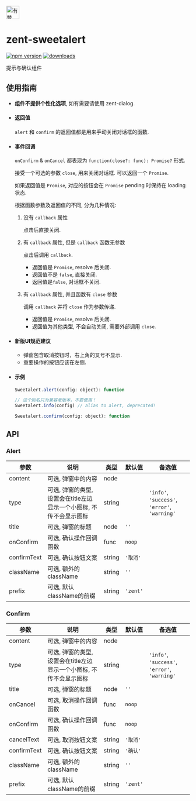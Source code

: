 <p>
	<a href="https://github.com/youzan/">
		<img alt="有赞logo" width="36px" src="https://img.yzcdn.cn/public_files/2017/02/09/e84aa8cbbf7852688c86218c1f3bbf17.png" alt="youzan" />
	</a>
</p>

# zent-sweetalert

[![npm version](https://img.shields.io/npm/v/zent-sweetalert.svg?style=flat)](https://www.npmjs.com/package/zent-sweetalert) [![downloads](https://img.shields.io/npm/dt/zent-sweetalert.svg)](https://www.npmjs.com/package/zent-sweetalert)

提示与确认组件

## 使用指南

-   **组件不提供个性化选项**, 如有需要请使用 zent-dialog.

-   #### 返回值

    `alert` 和 `confirm` 的返回值都是用来手动关闭对话框的函数.

-   #### 事件回调

    `onConfirm` & `onCancel` 都表现为 `function(close?: func): Promise?` 形式.

    接受一个可选的参数 `close`, 用来关闭对话框. 可以返回一个 `Promise`.

    如果返回值是 `Promise`, 对应的按钮会在 `Promise` pending 时保持在 loading 状态.

    根据函数参数及返回值的不同, 分为几种情况:

    1.  没有 `callback` 属性

        点击后直接关闭.

    2.  有 `callback` 属性, 但是 `callback` 函数无参数

        点击后调用 `callback`.

        -   返回值是 `Promise`, resolve 后关闭.
        -   返回值不是 `false`, 直接关闭.
        -   返回值是`false`, 对话框不关闭.

    3.  有 `callback` 属性, 并且函数有 `close` 参数

        调用 `callback` 并将 `close` 作为参数传递.

        -   返回值是 `Promise`, resolve 后关闭.
        -   返回值为其他类型, 不会自动关闭, 需要外部调用 `close`.

-   #### 新版UI规范建议

    -   弹窗包含取消按钮时，右上角的叉号不显示.
    -   重要操作的按钮应该在左侧.

-   #### 示例

    ```js
    Sweetalert.alert(config: object): function

    // 这个别名只为兼容老版本，不要使用！
    Sweetalert.info(config) // alias to alert, deprecated!
    ```

    ```js
    Sweetalert.confirm(config: object): function
    ```

## API

### Alert

| 参数          | 说明                                      | 类型     | 默认值      | 备选值                                           |
| ----------- | --------------------------------------- | ------ | -------- | --------------------------------------------- |
| content     | 可选, 弹窗中的内容                              | node   |          |                                               |
| type        | 可选, 弹窗的类型, 设置会在title左边显示一个小图标, 不传不会显示图标 | string |          | `'info'`, `'success'`, `'error'`, `'warning'` |
| title       | 可选, 弹窗的标题                               | node   | `''`     |                                               |
| onConfirm   | 可选, 确认操作回调函数                            | func   | `noop`   |                                               |
| confirmText | 可选, 确认按钮文案                              | string | `'取消'`   |                                               |
| className   | 可选, 额外的className                        | string | `''`     |                                               |
| prefix      | 可选, 默认className的前缀                      | string | `'zent'` |                                               |

### Confirm

| 参数          | 说明                                      | 类型     | 默认值      | 备选值                                           |
| ----------- | --------------------------------------- | ------ | -------- | --------------------------------------------- |
| content     | 可选, 弹窗中的内容                              | node   |          |                                               |
| type        | 可选, 弹窗的类型, 设置会在title左边显示一个小图标, 不传不会显示图标 | string |          | `'info'`, `'success'`, `'error'`, `'warning'` |
| title       | 可选, 弹窗的标题                               | node   | `''`     |                                               |
| onCancel    | 可选, 取消操作回调函数                            | func   | `noop`   |                                               |
| onConfirm   | 可选, 确认操作回调函数                            | func   | `noop`   |                                               |
| cancelText  | 可选, 取消按钮文案                              | string | `'取消'`   |                                               |
| confirmText | 可选, 确认按钮文案                              | string | `'确认'`   |                                               |
| className   | 可选, 额外的className                        | string | `''`     |                                               |
| prefix      | 可选, 默认className的前缀                      | string | `'zent'` |                                               |
